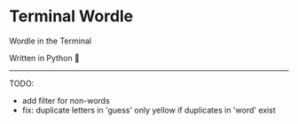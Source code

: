 # Terminal Wordle

Wordle in the Terminal

Written in Python 🐍

---

TODO:
  - add filter for non-words
  - fix: duplicate letters in 'guess' only yellow if duplicates in 'word' exist
